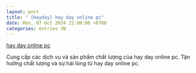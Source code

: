 ```yaml
---
layout: post
title: " [Hayday] hay day online pc"
date: Mon, 07 Oct 2024 22:00:00 +0700
categories: entries VN
---
```

[hay day online pc](https://vasep.com.vn/Down-2024-10-08/tr%E1%BB%B1c%20ti%E1%BA%BFp%20b%C3%B3ng%20%C4%91%C3%A1%20vi%E1%BB%87t%20nam-trung%20qu%E1%BB%91c.shtml)

Cung cấp các dịch vụ và sản phẩm chất lượng của hay day online pc. Tận hưởng chất lượng và sự hài lòng từ hay day online pc.️


